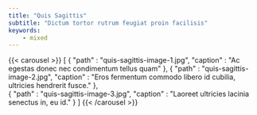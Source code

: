 ```yaml
---
title: "Quis Sagittis"
subtitle: "Dictum tortor rutrum feugiat proin facilisis"
keywords:
    - mixed
---
```


{{< carousel >}}
[
    {
        "path" : "quis-sagittis-image-1.jpg",
        "caption" : "Ac egestas donec nec condimentum tellus quam"
    },
    {
        "path" : "quis-sagittis-image-2.jpg",
        "caption" : "Eros fermentum commodo libero id cubilia, ultricies hendrerit fusce."
    },  
    {
        "path" : "quis-sagittis-image-3.jpg",
        "caption" : "Laoreet ultricies lacinia senectus in, eu id."
    }
]
{{< /carousel >}}
